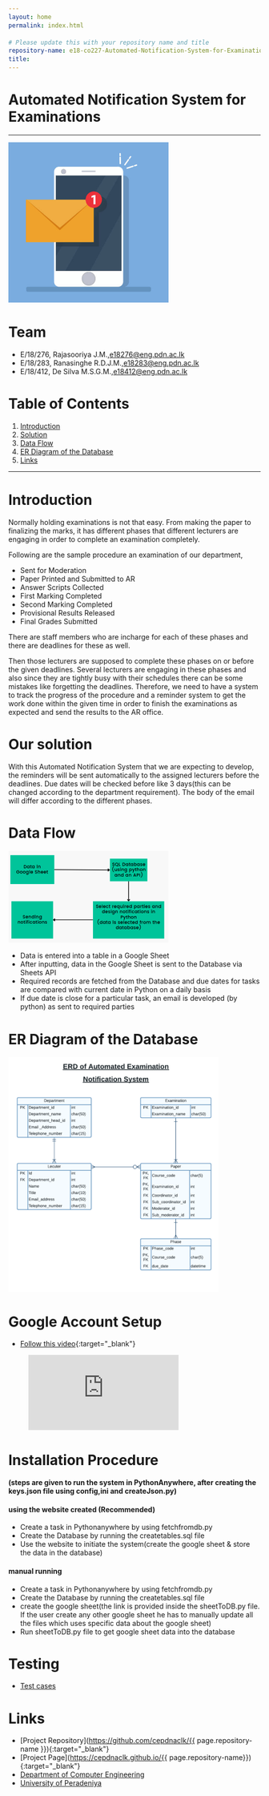 ```yaml
---
layout: home
permalink: index.html

# Please update this with your repository name and title
repository-name: e18-co227-Automated-Notification-System-for-Examinations
title:
---
```


[comment]: # "This is the standard layout for the project, but you can clean this and use your own template"

# Automated Notification System for Examinations

---
<div class="figure container">
<img class="mx-auto d-block" src="./images/sample.jpg" alt="Sample Image" width="320"/>
<p class="caption text-center"></p>
</div>



# Team
-  E/18/276, Rajasooriya J.M.,[e18276@eng.pdn.ac.lk](mailto:e18276@eng.pdn.ac.lk)
-  E/18/283, Ranasinghe R.D.J.M.,[e18283@eng.pdn.ac.lk](mailto:e18283@eng.pdn.ac.lk)
-  E/18/412, De Silva M.S.G.M.,[e18412@eng.pdn.ac.lk](mailto:e18412@eng.pdn.ac.lk)

# Table of Contents
1. [Introduction](#introduction)
2. [Solution](#our-solution)
3. [Data Flow](#data-flow)
4. [ER Diagram of the Database](#er-diagram-of-the-database)
5. [Links](#links)

---

# Introduction

Normally holding examinations is not that easy. From making the paper to finalizing the marks, it has different phases that different lecturers are engaging in order to complete an examination completely.

Following are the sample procedure an examination of our department,

- Sent for Moderation
- Paper Printed and Submitted to AR
- Answer Scripts Collected
- First Marking Completed
- Second Marking Completed
- Provisional Results Released
- Final Grades Submitted


There are staff members who are incharge for each of these phases and there are deadlines for these as well.

Then those lecturers are supposed to complete these phases on or before the given deadlines. Several lecturers are engaging in these phases and also since they are tightly busy with their schedules there can be some mistakes like forgetting the deadlines. Therefore, we need to have a system to track the progress of the procedure and a reminder system to get the work done within the given time in order to finish the examinations as expected and send the results to the AR office. 



# Our solution

With this Automated Notification System that we are expecting to develop, the reminders will be sent automatically to the assigned lecturers before the deadlines. Due dates will be checked before like 3 days(this can be changed according to the department requirement). The body of the email will differ according to the different phases.

# Data Flow

<div class="figure container">
<img class="mx-auto d-block" src="./images/dataflow.png" alt="Data Flow" width="320"/>
<p class="caption text-center"></p>
</div>

 - Data is entered into a table in a Google Sheet
 - After inputting, data in the Google Sheet is sent to the Database via Sheets API
 - Required records are fetched from the Database and due dates for tasks are compared with current date in Python on a daily basis
 - If due date is close for a particular task, an email is developed (by python) as sent to required parties

# ER Diagram of the Database

<div class="figure container">
<img class="mx-auto d-block" src="./images/er_diagram.png" alt="ER Diagram" width="420"/>
<p class="caption text-center"></p>
</div>

# Google Account Setup

- [Follow this video](https://www.youtube.com/embed/txRbFpupne0){:target="_blank"}

<!-- blank line -->
<figure class="video_container">
  <iframe src="https://www.youtube.com/embed/txRbFpupne0" frameborder="0" allowfullscreen="true"> </iframe>
</figure>
<!-- blank line -->

# Installation Procedure
#### (steps are given to run the system in PythonAnywhere, after creating the keys.json file using config,ini and createJson.py)
#### using the website created (Recommended)
- Create a task in Pythonanywhere by using fetchfromdb.py 
- Create the Database by running the createtables.sql file
- Use the website to initiate the system(create the google sheet & store the data in the database)

#### manual running
- Create a task in Pythonanywhere by using fetchfromdb.py 
- Create the Database by running the createtables.sql file
- create the google sheet(the link is provided inside the sheetToDB.py file. If the user create any other google sheet he has to manually update all the files which uses specific data about the google sheet)
- Run sheetToDB.py file to get google sheet data into the database
 
# Testing

- [Test cases](https://docs.google.com/spreadsheets/d/1TR32hVYIOt_z9lZF45tGYNZStyhuSW5tqO0EFPY8WDc/edit?usp=sharing)
 
# Links

- [Project Repository](https://github.com/cepdnaclk/{{ page.repository-name }}){:target="_blank"}
- [Project Page](https://cepdnaclk.github.io/{{ page.repository-name}}){:target="_blank"}
- [Department of Computer Engineering](http://www.ce.pdn.ac.lk/)
- [University of Peradeniya](https://eng.pdn.ac.lk/)


[//]: # (Please refer this to learn more about Markdown syntax)
[//]: # (https://github.com/adam-p/markdown-here/wiki/Markdown-Cheatsheet)
